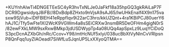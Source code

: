 +KUYnhAlwTi4DNGETEeSC4yR3hvTxNLJe0JaFkf18a35hpGQ3gkRAiLaP7FDCR9DgwsidyqJ8iFB//8DxBdp8ZHxto9nVjsA9sAJ65/lwUHkEnaIf4X9n175vasxw9SjVub+lDtFBlEH41eRppfIqv9i22arC3hro/kkUZQnt+4ra1KBiPCJ80uerY6hAJ1C/Tfy5wFte1XI2WcK9VGWm4a8sSEiCRXw3nsmBR5DeOFHm4gigN0rS/82ewFXkLMW9sxRxwBMkp3jdUSDWypTp4a08UQq4apSpxLz9LuqYCiDoQS3pcDcnAZXbGh/nRc/Ccov+Y98/mtHcNUf5xIyi/038ucBbXtVyNlnCvVRlpsnP8QnFqq1uyZIAOeadl7SiWfLuSJqnUP5LxXXyoQTMA==
